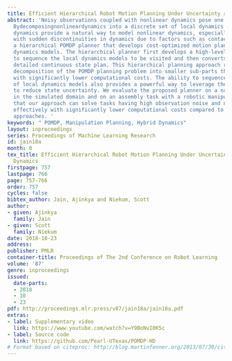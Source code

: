 ```yaml
---
title: Efficient Hierarchical Robot Motion Planning Under Uncertainty and Hybrid Dynamics
abstract: 'Noisy observations coupled with nonlinear dynamics pose one of the biggestchallengesinrobotmotionplanning.
  Bydecomposingnonlineardynamics into a discrete set of local dynamics models, hybrid
  dynamics provide a natural way to model nonlinear dynamics, especially in systems
  with sudden discontinuities in dynamics due to factors such as contacts. We propose
  a hierarchical POMDP planner that develops cost-optimized motion plans for hybrid
  dynamics models. The hierarchical planner first develops a high-level motion plan
  to sequence the local dynamics models to be visited and then converts it into a
  detailed continuous state plan. This hierarchical planning approach results in a
  decomposition of the POMDP planning problem into smaller sub-parts that can be solved
  with significantly lower computational costs. The ability to sequence the visitation
  of local dynamics models also provides a powerful way to leverage the hybrid dynamics
  to reduce state uncertainty. We evaluate the proposed planner on a navigation task
  in the simulated domain and on an assembly task with a robotic manipulator, showing
  that our approach can solve tasks having high observation noise and nonlinear dynamics
  effectively with significantly lower computational costs compared to direct planning
  approaches. '
keywords: " POMDP, Manipulation Planning, Hybrid Dynamics"
layout: inproceedings
series: Proceedings of Machine Learning Research
id: jain18a
month: 0
tex_title: Efficient Hierarchical Robot Motion Planning Under Uncertainty and Hybrid
  Dynamics
firstpage: 757
lastpage: 766
page: 757-766
order: 757
cycles: false
bibtex_author: Jain, Ajinkya and Niekum, Scott
author:
- given: Ajinkya
  family: Jain
- given: Scott
  family: Niekum
date: 2018-10-23
address: 
publisher: PMLR
container-title: Proceedings of The 2nd Conference on Robot Learning
volume: '87'
genre: inproceedings
issued:
  date-parts:
  - 2018
  - 10
  - 23
pdf: http://proceedings.mlr.press/v87/jain18a/jain18a.pdf
extras:
- label: Supplementary video
  link: https://www.youtube.com/watch?v=Y9BoNvI0K5c
- label: Source code
  link: https://github.com/Pearl-UTexas/POMDP-HD
# Format based on citeproc: http://blog.martinfenner.org/2013/07/30/citeproc-yaml-for-bibliographies/
---
```

